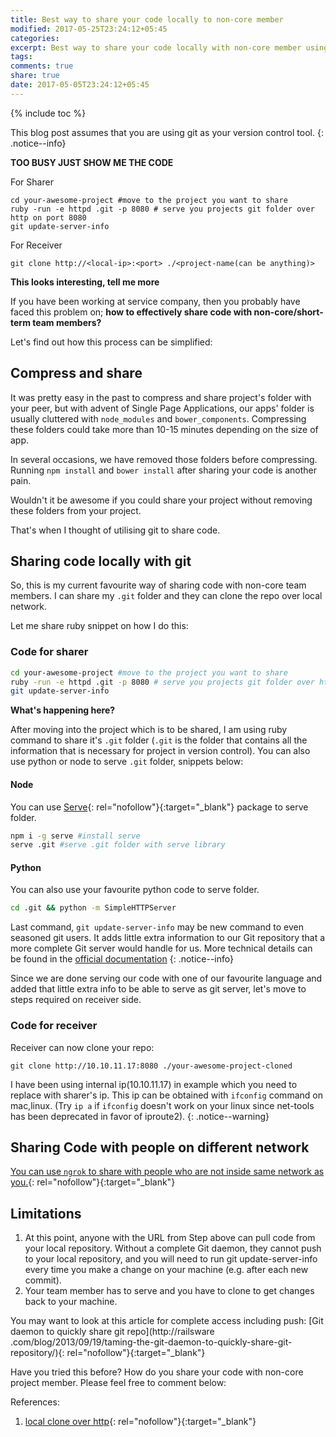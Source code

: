 ```yaml
---
title: Best way to share your code locally to non-core member
modified: 2017-05-25T23:24:12+05:45
categories:
excerpt: Best way to share your code locally with non-core member using git, ruby/node/python.
tags:
comments: true
share: true
date: 2017-05-05T23:24:12+05:45
---
```

{% include toc %}

This blog post assumes that you are using git as your version control tool.
{: .notice--info}

**TOO BUSY JUST SHOW ME THE CODE**

For Sharer
```
cd your-awesome-project #move to the project you want to share
ruby -run -e httpd .git -p 8080 # serve you projects git folder over http on port 8080
git update-server-info
```
For Receiver
```
git clone http://<local-ip>:<port> ./<project-name(can be anything)>
```

**This looks interesting, tell me more**

If you have been working at service company, then you probably have faced this problem on; **how to effectively share code with non-core/short-term team members?**

Let's find out how this process can be simplified:

## Compress and share

It was pretty easy in the past to compress and share project's folder with your peer, but with advent of Single Page Applications, our apps' folder is usually cluttered with `node_modules` and `bower_components`. Compressing these folders could take more than 10-15 minutes depending on the size of app.

In several occasions, we have removed those folders before compressing. Running `npm install` and `bower install` after sharing your code is another pain.

Wouldn't it be awesome if you could share your project without removing these folders from your project.

That's when I thought of utilising git to share code.

## Sharing code locally with git

So, this is my current favourite way of sharing code with non-core team members. I can share my `.git` folder and they can clone the repo over local network.

Let me share ruby snippet on how I do this:

### Code for sharer
```sh
cd your-awesome-project #move to the project you want to share
ruby -run -e httpd .git -p 8080 # serve you projects git folder over http on port 8080
git update-server-info
```

**What's happening here?**

After moving into the project which is to be shared, I am using ruby command to share it's `.git` folder (`.git` is the folder that contains all the information that is necessary for project in version control). You can also use python or node to serve `.git` folder, snippets below:

#### Node

You can use [Serve](https://www.npmjs.com/package/serve){: rel="nofollow"}{:target="_blank"} package to serve folder.

```sh
npm i -g serve #install serve
serve .git #serve .git folder with serve library
```

#### Python

You can also use your favourite python code to serve folder.

```sh
cd .git && python -m SimpleHTTPServer
```

Last command, `git update-server-info` may be new command to even seasoned git users. It adds little extra information to our Git repository that a more complete Git server would handle for us. More technical details can be found in the [official
documentation](https://git-scm.com/docs/git-update-server-info)
{: .notice--info}

Since we are done serving our code with one of our favourite language and added that little extra info to be able to serve as git server, let's move to steps required on receiver side.

### Code for receiver

Receiver can now clone your repo:

```
git clone http://10.10.11.17:8080 ./your-awesome-project-cloned
```

I have been using internal ip(10.10.11.17) in example which you need to replace with sharer's ip.
This ip can be obtained with `ifconfig` command on mac,linux. (Try `ip a` if `ifconfig` doesn't work on your linux since net-tools has been deprecated in favor of iproute2).
{: .notice--warning}

## Sharing Code with people on different network

[You can use `ngrok` to share with people who are not inside same network as you.](https://www.sitepoint.com/use-ngrok-test-local-site/){: rel="nofollow"}{:target="_blank"}

## **Limitations**

1. At this point, anyone with the URL from Step above can pull code from your local repository. Without a complete Git daemon, they cannot push to your local repository, and you will need to run git update-server-info every time you make a change on your machine (e.g. after each new commit).
2. Your team member has to serve and you have to clone to get changes back to your machine.

You may want to look at this article for complete access including push:
[Git daemon to quickly share git repo](http://railsware
.com/blog/2013/09/19/taming-the-git-daemon-to-quickly-share-git-repository/){: rel="nofollow"}{:target="_blank"}

Have you tried this before? How do you share your code with non-core project member. Please feel free to comment below:

References:
1. [local clone over http](http://blog.testdouble.com/posts/2017-02-01-local-clone-over-http.html){: rel="nofollow"}{:target="_blank"}
